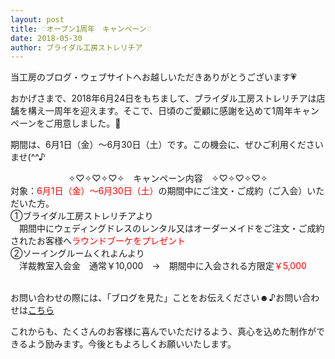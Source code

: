 ```yaml
---
layout: post
title: ♡オープン1周年　キャンペーン♡
date: 2018-05-30
author: ブライダル工房ストレリチア
---
```


当工房のブログ・ウェブサイトへお越しいただきありがとうございます💗

おかげさまで、2018年6月24日をもちまして、ブライダル工房ストレリチアは店舗を構え一周年を迎えます。そこで、日頃のご愛顧に感謝を込めて1周年キャンペーンをご用意しました。🎉

期間は、6月1日（金）～6月30日（土）です。この機会に、ぜひご利用くださいませ(^^♪

<div style="text-align: center;">
✧♡✧♡✧♡✧　キャンペーン内容　✧♡✧♡✧♡✧<br/>
<div style="display: inline-block; text-align: left;">
対象：<span style="color: red;">6月1日（金）～6月30日（土）</span>の期間中にご注文・ご成約（ご入会）いただいた方。<br/>
①ブライダル工房ストレリチアより<br/>
　期間中にウェディングドレスのレンタル又はオーダーメイドをご注文・ご成約されたお客様へ<span style="color: red;">ラウンドブーケをプレゼント</span><br/>
②ソーイングルームくれよんより<br/>
　洋裁教室入会金　通常￥10,000　→　期間中に入会される方限定<span style="color: red;">￥5,000</span><br/>
<br/>
</div>
</div>

お問い合わせの際には、「ブログを見た」ことをお伝えください☻♪お問い合わせは[こちら](/contact)

これからも、たくさんのお客様に喜んでいただけるよう、真心を込めた制作ができるよう励みます。今後ともよろしくお願いいたします。
